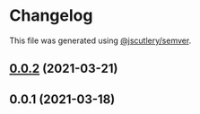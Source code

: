 # Changelog

This file was generated using [@jscutlery/semver](https://github.com/jscutlery/semver).

## [0.0.2](https://github.com/juicycleff/ultimate-backend/compare/v0.0.1...v0.0.2) (2021-03-21)



## 0.0.1 (2021-03-18)
